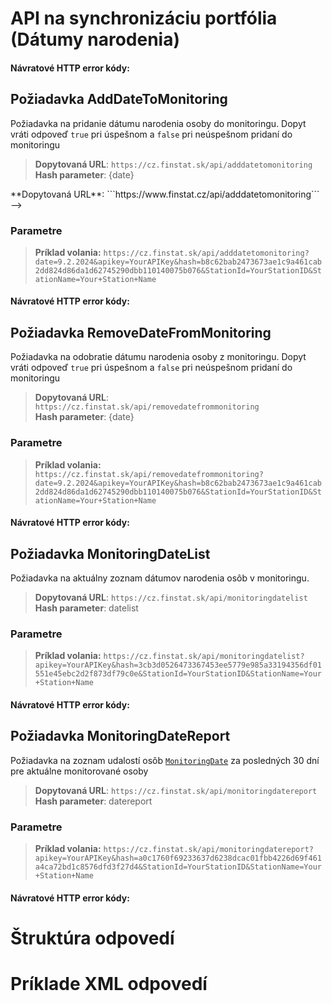 # API na synchronizáciu portfólia (Dátumy narodenia)

[](monitoring-categories.md ':include')

#### Návratové HTTP error kódy:

[](../../../common/http/errorcodes-sk.md ':include')

## Požiadavka AddDateToMonitoring
Požiadavka na pridanie dátumu narodenia osoby do monitoringu.
Dopyt vráti odpoveď `true` pri úspešnom a `false`  pri neúspešnom pridaní do monitoringu

> **Dopytovaná URL**: ```https://cz.finstat.sk/api/adddatetomonitoring```<br />
> **Hash parameter**: {date}
<!--> **Dopytovaná URL**: ```https://www.finstat.cz/api/adddatetomonitoring```<br /> -->

### Parametre
[](../../../common/parameters/monitoring-addremove-date-sk.md ':include')

[](../../../common/parameters/parameters-sk.md ':include')

> **Príklad volania:** ```https://cz.finstat.sk/api/adddatetomonitoring?date=9.2.2024&apikey=YourAPIKey&hash=b8c62bab2473673ae1c9a461cab2dd824d86da1d62745290dbb110140075b076&StationId=YourStationID&StationName=Your+Station+Name```

#### Návratové HTTP error kódy:
[](../../../common/http/errorcodes-sk.md ':include')

## Požiadavka RemoveDateFromMonitoring
Požiadavka na odobratie dátumu narodenia osoby z monitoringu.
Dopyt vráti odpoveď `true` pri úspešnom a `false`  pri neúspešnom pridaní do monitoringu

> **Dopytovaná URL**: ```https://cz.finstat.sk/api/removedatefrommonitoring```<br />
> **Hash parameter**: {date}
<!-- > **Dopytovaná URL**: ```https://www.finstat.cz/api/removedatefrommonitoring```<br /> -->

### Parametre
[](../../../common/parameters/monitoring-addremove-date-sk.md ':include')

[](../../../common/parameters/parameters-sk.md ':include')

> **Príklad volania:** ```https://cz.finstat.sk/api/removedatefrommonitoring?date=9.2.2024&apikey=YourAPIKey&hash=b8c62bab2473673ae1c9a461cab2dd824d86da1d62745290dbb110140075b076&StationId=YourStationID&StationName=Your+Station+Name```

#### Návratové HTTP error kódy:
[](../../../common/http/errorcodes-sk.md ':include')

## Požiadavka MonitoringDateList
Požiadavka na aktuálny zoznam dátumov narodenia osôb v monitoringu.

> **Dopytovaná URL**: ```https://cz.finstat.sk/api/monitoringdatelist```<br />
> **Hash parameter**: datelist
<!-- > **Dopytovaná URL**: ```https://www.finstat.cz/api/monitoringdatelist```<br /> -->

### Parametre
[](../../../common/parameters/monitoring-category-sk.md ':include')

[](../../../common/parameters/parameters-sk.md ':include')

> **Príklad volania:** ```https://cz.finstat.sk/api/monitoringdatelist?apikey=YourAPIKey&hash=3cb3d0526473367453ee5779e985a33194356df01551e45ebc2d2f873df79c0e&StationId=YourStationID&StationName=Your+Station+Name```

#### Návratové HTTP error kódy:
[](../../../common/http/errorcodes-sk.md ':include')

## Požiadavka MonitoringDateReport
Požiadavka na zoznam udalostí osôb [`MonitoringDate`](#MonitoringDate) za posledných 30 dní pre aktuálne monitorované osoby

> **Dopytovaná URL**: ```https://cz.finstat.sk/api/monitoringdatereport```<br />
> **Hash parameter**: datereport
<!-- > **Dopytovaná URL**: ```https://www.finstat.cz/api/monitoringdatereport```<br /> -->

### Parametre
[](../../../common/parameters/monitoring-category-sk.md ':include')

[](../../../common/parameters/parameters-sk.md ':include')

> **Príklad volania:** ```https://cz.finstat.sk/api/monitoringdatereport?apikey=YourAPIKey&hash=a0c1760f69233637d6238dcac01fbb4226d69f461a4ca72bd1c8576dfd3f27d4&StationId=YourStationID&StationName=Your+Station+Name```

#### Návratové HTTP error kódy:
[](../../../common/http/errorcodes-sk.md ':include')

# Štruktúra odpovedí

[](../../../common/responses/monitoring-categories-sk.md ':include')

[](../../../common/responses/monitoring-date-sk.md ':include')

# Príklade XML odpovedí

[](../../../common/examples/monitoring-categories.md ':include')

[](../../../common/examples/monitoring-datelist.md ':include')

[](../../../common/examples/monitoring-datereport.md ':include')